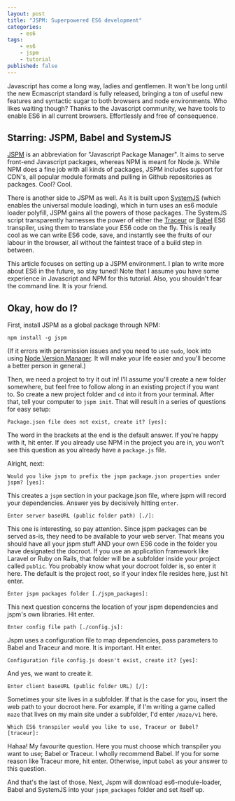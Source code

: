 ```yaml
---
layout: post
title: "JSPM: Superpowered ES6 development"
categories:
    - es6
tags:
    - es6
    - jspm
    - tutorial
published: false
---
```


Javascript has come a long way, ladies and gentlemen. It won't be long until the new Ecmascript standard is fully released, bringing a ton of useful new features and syntactic sugar to both browsers and node environments. Who likes waiting though? Thanks to the Javascript community, we have tools to enable ES6 in all current browsers. Effortlessly and free of consequence.

## Starring: JSPM, Babel and SystemJS

[JSPM](http://jspm.io/) is an abbreviation for "Javascript Package Manager". It aims to serve front-end Javascript packages, whereas NPM is meant for Node.js. While NPM does a fine job with all kinds of packages, JSPM includes support for CDN's, all popular module formats and pulling in Github repositories as packages. Cool? Cool.

There is another side to JSPM as well. As it is built upon [SystemJS](https://github.com/systemjs/systemjs) (which enables the universal module loading), which in turn uses an es6 module loader polyfill, JSPM gains all the powers of those packages. The SystemJS script transparently harnesses the power of either the [Traceur](https://github.com/google/traceur-compiler) or [Babel](https://babeljs.io/) ES6 transpiler, using them to translate your ES6 code on the fly. This is really cool as we can write ES6 code, save, and instantly see the fruits of our labour in the browser, all without the faintest trace of a build step in between.

This article focuses on setting up a JSPM environment. I plan to write more about ES6 in the future, so stay tuned! Note that I assume you have some experience in Javascript and NPM for this tutorial. Also, you shouldn't fear the command line. It is your friend.

## Okay, how do I?

First, install JSPM as a global package through NPM:

```
npm install -g jspm
```

(If it errors with persmission issues and you need to use `sudo`, look into using [Node Version Manager](https://github.com/creationix/nvm). It will make your life easier and you'll become a better person in general.)

Then, we need a project to try it out in! I'll assume you'll create a new folder somewhere, but feel free to follow along in an existing project if you want to. So create a new project folder and `cd` into it from your terminal. After that, tell your computer to `jspm init`. That will result in a series of questions for easy setup:

```
Package.json file does not exist, create it? [yes]:
```

The word in the brackets at the end is the default answer. If you're happy with it, hit enter. If you already use NPM in the project you are in, you won't see this question as you already have a `package.js` file.

Alright, next:


```
Would you like jspm to prefix the jspm package.json properties under jspm? [yes]:
```

This creates a `jspm` section in your package.json file, where jspm will record your dependencies. Answer yes by decisively hitting `enter`.


```
Enter server baseURL (public folder path) [./]:
```

This one is interesting, so pay attention. Since jspm packages can be served as-is, they need to be available to your web server. That means you should have all your jspm stuff AND your own ES6 code in the folder you have designated the docroot. If you use an application framework like Laravel or Ruby on Rails, that folder will be a subfolder inside your project called `public`. You probably know what your docroot folder is, so enter it here. The default is the project root, so if your index file resides here, just hit enter.


```
Enter jspm packages folder [./jspm_packages]:
```

This next question concerns the location of your jspm dependencies and jspm's own libraries. Hit enter.


```
Enter config file path [./config.js]:
```

Jspm uses a configuration file to map dependencies, pass parameters to Babel and Traceur and more. It is important. Hit enter.


```
Configuration file config.js doesn't exist, create it? [yes]:
```

And yes, we want to create it.


```
Enter client baseURL (public folder URL) [/]:
```

Sometimes your site lives in a subfolder. If that is the case for you, insert the web path to your docroot here. For example, if I'm writing a game called `maze` that lives on my main site under a subfolder, I'd enter `/maze/v1` here.


```
Which ES6 transpiler would you like to use, Traceur or Babel? [traceur]:
```

Hahaa! My favourite question. Here you must choose which transpiler you want to use; Babel or Traceur. I wholly recommend Babel. If you for some reason like Traceur more, hit enter. Otherwise, input `babel` as your answer to this question.

And that's the last of those. Next, Jspm will download es6-module-loader, Babel and SystemJS into your `jspm_packages` folder and set itself up.